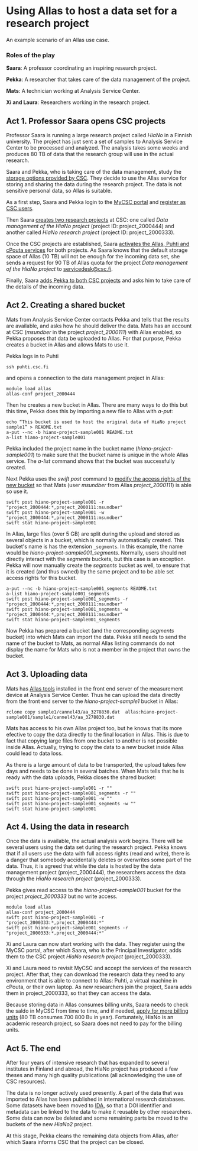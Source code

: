 # Using Allas to host a data set for a research project #

An example scenario of an Allas use case.

### Roles of the play ###

**Saara**:   A professor coordinating an inspiring research project.

**Pekka**:  A researcher that takes care of the data management of the project.

**Mats**:    A technician working at Analysis Service Center.

**Xi and Laura**:   Researchers working in the research project. 
 

## Act 1. Professor Saara opens CSC projects ##

Professor Saara is running a large research project called _HiaNo_ in a Finnish university. 
The project has just sent a set of samples to Analysis Service Center to be processed and analyzed. 
The analysis takes some weeks and produces 80 TB of data that the research group will use in the actual research.

Saara and Pekka, who is taking care of the data management, study the [storage options provided by CSC](https://research.csc.fi/data-management). They decide to use the Allas service for storing and sharing the data during the research project. The data is not sensitive personal data, so Allas is suitable.

As a first step, Saara and Pekka login to the [MyCSC portal](https://my.csc.fi) and [register as CSC users](../../accounts/how-to-create-new-user-account.md).

Then Saara [creates two research projects](../../accounts/how-to-create-new-project.md) at CSC: one called _Data management of the HiaNo project_ (project ID: project_2000444) and another called _HiaNo research project_ (project ID: project_2000333).

Once the CSC projects are established, Saara [activates the Allas, Puhti and cPouta services](../../accounts/how-to-add-service-access-for-project.md) for both projects. As Saara knows that the default storage space of Allas (10 TB) will not be enough for the incoming data set, she sends a request for 90 TB of Allas quota for the project _Data management of the HiaNo project_ to servicedesk@csc.fi.

Finally, Saara [adds Pekka to both CSC projects](../../accounts/how-to-add-member-to-project.md) and asks him to take care of the details of the incoming data.  

## Act 2. Creating a shared bucket ##

Mats from Analysis Service Center contacts Pekka and tells that the results are available, and asks how he should deliver the data. Mats has an account at CSC (_msundber_ in the project _project_2000111_) with Allas enabled, so Pekka proposes that data be uploaded to Allas. For that purpose, Pekka creates a bucket in Allas and allows Mats to use it.

Pekka logs in to Puhti
```text
ssh puhti.csc.fi   
```
and opens a connection to the data management project in Allas:
```text
module load allas
allas-conf project_2000444
```
Then he creates a new bucket in Allas. There are many ways to do this but this time, Pekka does this by importing a new file to Allas with _a-put_:
```text
echo “This bucket is used to host the original data of HiaNo project sample1” > README.txt
a-put --nc -b hiano-project-sample001 README.txt
a-list hiano-project-sample001 
```
Pekka included the project name in the bucket name (_hiano-project-sample001_) to make sure that the bucket name is unique in the whole Allas service. The _a-list_ command shows that the bucket was successfully created.

Next Pekka uses the _swift post_ command to [modify the access rights of the new bucket](./using_allas/swift_client.md#giving-another-project-read-and-write-access-to-a-bucket) so that Mats (user _msundber_ from Allas _project_2000111_) is able so use it.
```text
swift post hiano-project-sample001 -r "project_2000444:*,project_2000111:msundber"
swift post hiano-project-sample001 -w "project_2000444:*,project_2000111:msundber"
swift stat hiano-project-sample001
```
In Allas, large files (over 5 GB) are split during the upload and stored as several objects in a bucket, which is normally automatically created. This bucket's name is has the extension `_segments`. In this example, the name would be _hiano-project-sample001_segments_. Normally, users should not directly interact with the _segments_ buckets, but this case is an exception. Pekka will now manually create the _segments_ bucket as well, to ensure that it is created (and thus owned) by the same project and to be able set access rights for this bucket.

```text
a-put --nc -b hiano-project-sample001_segments README.txt
a-list hiano-project-sample001_segments
swift post hiano-project-sample001_segments -r "project_2000444:*,project_2000111:msundber"
swift post hiano-project-sample001_segments -w "project_2000444:*,project_2000111:msundber"
swift stat hiano-project-sample001_segments
```
Now Pekka has prepared a bucket (and the corresponding _segments_ bucket) into which Mats can import the data. 
Pekka still needs to send the name of the bucket to Mats, as normal Allas listing commands do not display the name for Mats who is not a member in the project that owns the bucket.

## Act 3. Uploading data

Mats has [Allas tools](https://github.com/CSCfi/allas-cli-utils) installed in the front end server of the measurement device at Analysis Service Center. Thus he can upload the data directly from the front end server to the _hiano-project-sample1_ bucket in Allas:
```text
rclone copy sample1/cannel43/aa_3278830.dat  allas:hiano-project-sample001/sample1/cannel43/aa_3278830.dat
```
Mats has access to his own Allas project too, but he knows that its more efective to copy the data directly to the final
location in Allas. This is due to fact that copying large files from one bucket to another is not possible inside Allas. Actually, trying to copy the data to a new bucket inside Allas could lead to data loss.

As there is a large amount of data to be transported, the upload takes few days and needs to be done in several batches. When Mats tells that he is ready with the data uploads, Pekka closes the shared bucket:
```text
swift post hiano-project-sample001 -r ""
swift post hiano-project-sample001_segments -r ""
swift post hiano-project-sample001 -w ""
swift post hiano-project-sample001_segments -w ""
swift stat hiano-project-sample001
```

## Act 4. Using the data in research ##

Once the data is available, the actual analysis work begins. There will be several users using the data set during the research project. Pekka knows that if all users use the data with full access rights (read and write), there is a danger that somebody accidentally deletes or overwrites some part of the data. Thus, it is agreed that while the data is hosted by the data management project (project_2000444), the researchers access the data through the _HiaNo research project_ (project_2000333).

Pekka gives read access to the _hiano-project-sample001_ bucket for the project _project_2000333_ but no write access.
```text
module load allas
allas-conf project_2000444
swift post hiano-project-sample001 -r "project_2000333:*,project_2000444:*"
swift post hiano-project-sample001_segments -r "project_2000333:*,project_2000444:*"
```
Xi and Laura can now start working with the data. They register using the MyCSC portal, after which Saara, who is the Principal Investigator, adds them to the CSC project _HiaNo research project_ (project_2000333).

Xi and Laura need to revisit MyCSC and accept the services of the research project. After that, they can download the research data they need to any environment that is able to connect to Allas: Puhti, a virtual machine in cPouta, or their own laptop. As new researchers join the project, Saara adds them in project_2000333, so that they can access the data.

Because storing data in Allas consumes billing units, Saara needs to check the saldo in MyCSC from time to time, and if needed, [apply for more billing units](../../accounts/how-to-apply-for-resources.md) (80 TB consumes 700 800 Bu in year). Fortunately, HiaNo is an academic research project, so Saara does not need to pay for the billing units.


## Act 5. The end ##

After four years of intensive research that has expanded to several institutes in Finland and abroad, the HiaNo project has produced a few theses and many high quality publications (all acknowledging the use of CSC resources).  

The data is no longer actively used presently. A part of the data that was imported to Allas has been published in international research databases. Some datasets have been moved to [IDA](https://ida.fairdata.fi), so that a DOI identifier and metadata can be linked to the data to make it reusable by other researchers. Some data can now be deleted and some remaining parts be moved to the buckets of the new _HiaNo2_ project.

At this stage, Pekka cleans the remaining data objects from Allas, after which Saara informs CSC that the project can be closed.
